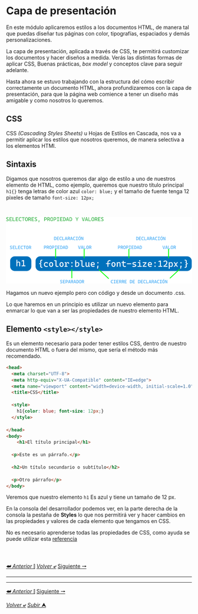 # Capa de presentación
En este módulo aplicaremos estilos a los documentos HTML, de manera tal que puedas diseñar  tus páginas con color, tipografías, espaciados y demás personalizaciones.

La capa de presentación, aplicada a través de CSS, te permitirá customizar los documentos y hacer diseños a medida. Verás las distintas formas de aplicar CSS, Buenas prácticas, *box model*  y conceptos clave para seguir adelante.

Hasta ahora se estuvo trabajando con la estructura del cómo escribir correctamente un documento HTML, ahora profundizaremos con la capa de presentación, para que la página web comience a tener un diseño más amigable y como nosotros lo queremos.

## CSS

CSS *(Cascading Styles Sheets)* u Hojas de Estilos en Cascada, nos va a permitir aplicar los estilos que nosotros queremos, de manera selectiva a los elementos HTMl.

## Sintaxis
Digamos que nosotros queremos dar algo de estilo a uno de nuestros elemento de HTML, como ejemplo, queremos que nuestro título principal `h1{}` tenga letras de color azul `color: blue;` y el tamaño de fuente tenga 12 pixeles de tamaño `font-size: 12px;`

<br>

![](/media/SintaxisCSS.svg)

Hagamos un nuevo ejemplo pero con código y desde un documento .css.

Lo que haremos en un principio es utilizar un nuevo elemento para enmarcar lo que van a ser las propiedades de nuestro elemento HTML.

## Elemento **`<style></style>`**

Es un elemento necesario para poder tener estilos CSS, dentro de nuestro documento HTML o fuera del mismo, que sería el método más recomendado.

```html
<head>
  <meta charset="UTF-8">
  <meta http-equiv="X-UA-Compatible" content="IE=edge">
  <meta name="viewport" content="width=device-width, initial-scale=1.0">
  <title>CSS</title>

  <style>
    h1{color: blue; font-size: 12px;}
  </style>
  
</head>
<body>
    <h1>El título principal</h1>

  <p>Este es un párrafo.</p>

  <h2>Un título secundario o subtítulo</h2>

  <p>Otro párrafo</p>
</body>
```
Veremos que nuestro elemento ``h1`` Es azul y tiene un tamaño de 12 px.

En la consola del desarrollador podemos ver, en la parte derecha de la consola la pestaña de **Styles** lo que nos permitirá ver y hacer cambios en las propiedades y valores de cada elemento que tengamos en CSS.

No es necesario aprenderse todas las propiedades de CSS, como ayuda se puede utilizar esta [referencia](https://htmlcheatsheet.com/css/ "HTML cheat-sheet")
```
```
```
```
```
```

[**&#11176;** _Anterior_ &#11007;](/desarrolloDePaginasWeb/02.1webSemantica.md "Capa de presentación")
[_Volver_ **&ldca;**](/desarrolloDePaginasWeb/README.md "Regresar a página Principal")
[Siguiente **&#129042;**](/desarrolloDePaginasWeb/04ExtendiendoCSSYSusFrameworks.md "Extendiendo CSS y Frameworks")

---

---

[**&#11176;** _Anterior_ &#11007;](/desarrolloDePaginasWeb/02.1webSemantica.md "Capa de presentación")
[Siguiente **&#129042;**](/desarrolloDePaginasWeb/04ExtendiendoCSSYSusFrameworks.md "Extendiendo CSS y Frameworks")


[_Volver_ **&ldca;**](/desarrolloDePaginasWeb/README.md "Regresar a página Principal")
[_Subir_ **&#11165;**](#capa-de-presentación "Ir al título")
